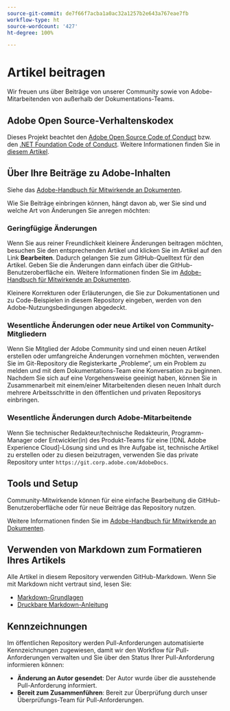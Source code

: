 ```yaml
---
source-git-commit: de7f66f7acba1a0ac32a1257b2e643a767eae7fb
workflow-type: ht
source-wordcount: '427'
ht-degree: 100%

---
```

# Artikel beitragen

Wir freuen uns über Beiträge von unserer Community sowie von Adobe-Mitarbeitenden von außerhalb der Dokumentations-Teams.

## Adobe Open Source-Verhaltenskodex

Dieses Projekt beachtet den [Adobe Open Source Code of Conduct](code-of-conduct.md) bzw. den [.NET Foundation Code of Conduct](https://dotnetfoundation.org/code-of-conduct). Weitere Informationen finden Sie in [diesem Artikel](contributing.md).

## Über Ihre Beiträge zu Adobe-Inhalten

Siehe das [Adobe-Handbuch für Mitwirkende an Dokumenten](https://docs.adobe.com/content/help/de/contributor/contributor-guide/introduction.html).

Wie Sie Beiträge einbringen können, hängt davon ab, wer Sie sind und welche Art von Änderungen Sie anregen möchten:

### Geringfügige Änderungen

Wenn Sie aus reiner Freundlichkeit kleinere Änderungen beitragen möchten, besuchen Sie den entsprechenden Artikel und klicken Sie im Artikel auf den Link **Bearbeiten**. Dadurch gelangen Sie zum GitHub-Quelltext für den Artikel. Geben Sie die Änderungen dann einfach über die GitHub-Benutzeroberfläche ein. Weitere Informationen finden Sie im [Adobe-Handbuch für Mitwirkende an Dokumenten](https://docs.adobe.com/content/help/de/contributor/contributor-guide/introduction.html).

Kleinere Korrekturen oder Erläuterungen, die Sie zur Dokumentationen und zu Code-Beispielen in diesem Repository eingeben, werden von den Adobe-Nutzungsbedingungen abgedeckt.

### Wesentliche Änderungen oder neue Artikel von Community-Mitgliedern

Wenn Sie Mitglied der Adobe Community sind und einen neuen Artikel erstellen oder umfangreiche Änderungen vornehmen möchten, verwenden Sie im Git-Repository die Registerkarte „Probleme“, um ein Problem zu melden und mit dem Dokumentations-Team eine Konversation zu beginnen. Nachdem Sie sich auf eine Vorgehensweise geeinigt haben, können Sie in Zusammenarbeit mit einem/einer Mitarbeitenden diesen neuen Inhalt durch mehrere Arbeitsschritte in den öffentlichen und privaten Repositorys einbringen.

<!--
If you submit a pull request with significant changes to documentation and code examples, you'll see a message in the pull request asking you to submit an online contribution license agreement (CLA). We need you to complete the online form before we can review your pull request.
-->

### Wesentliche Änderungen durch Adobe-Mitarbeitende

Wenn Sie technischer Redakteur/technische Redakteurin, Programm-Manager oder Entwickler(in) des Produkt-Teams für eine [!DNL Adobe Experience Cloud]-Lösung sind und es Ihre Aufgabe ist, technische Artikel zu erstellen oder zu diesen beizutragen, verwenden Sie das private Repository unter `https://git.corp.adobe.com/AdobeDocs`.

<!--Employees from other parts of the Adobe world should use the public repo for minor updates.-->

## Tools und Setup

Community-Mitwirkende können für eine einfache Bearbeitung die GitHub-Benutzeroberfläche oder für neue Beiträge das Repository nutzen.

Weitere Informationen finden Sie im [Adobe-Handbuch für Mitwirkende an Dokumenten](https://docs.adobe.com/content/help/de/contributor/contributor-guide/introduction.html).

## Verwenden von Markdown zum Formatieren Ihres Artikels

Alle Artikel in diesem Repository verwenden GitHub-Markdown. Wenn Sie mit Markdown nicht vertraut sind, lesen Sie:

* [Markdown-Grundlagen](https://help.github.com/articles/getting-started-with-writing-and-formatting-on-github/)
* [Druckbare Markdown-Anleitung](https://guides.github.com/pdfs/markdown-cheatsheet-online.pdf)

## Kennzeichnungen

Im öffentlichen Repository werden Pull-Anforderungen automatisierte Kennzeichnungen zugewiesen, damit wir den Workflow für Pull-Anforderungen verwalten und Sie über den Status Ihrer Pull-Anforderung informieren können:

* **Änderung an Autor gesendet**: Der Autor wurde über die ausstehende Pull-Anforderung informiert.
* **Bereit zum Zusammenführen**: Bereit zur Überprüfung durch unser Überprüfungs-Team für Pull-Anforderungen.
